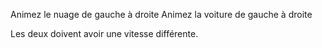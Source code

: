 Animez le nuage de gauche à droite
Animez la voiture de gauche à droite

Les deux doivent avoir une vitesse différente.